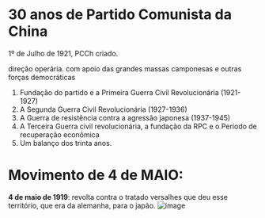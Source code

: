 
# 30 anos de Partido Comunista da China

1º de Julho de 1921, PCCh criado.

direção operária. com apoio das grandes massas camponesas e outras forças democráticas

1. Fundação do partido e a Primeira Guerra Civil Revolucionária (1921-1927)
2. A Segunda Guerra Civil Revolucionária (1927-1936)
3. A Guerra de resistência contra a agressão japonesa (1937-1945)
4. A Terceira Guerra civil revolucionária, a fundação da RPC e o Período de recuperação econômica
5. Um balanço dos trinta anos.


# Movimento de 4 de MAIO:
__4 de maio de 1919__: revolta contra o tratado versalhes que deu esse território, que era da alemanha, para o japão.
![image](https://github.com/user-attachments/assets/6a6ce8e9-95ca-4793-8aaf-539ac11dae1c)
